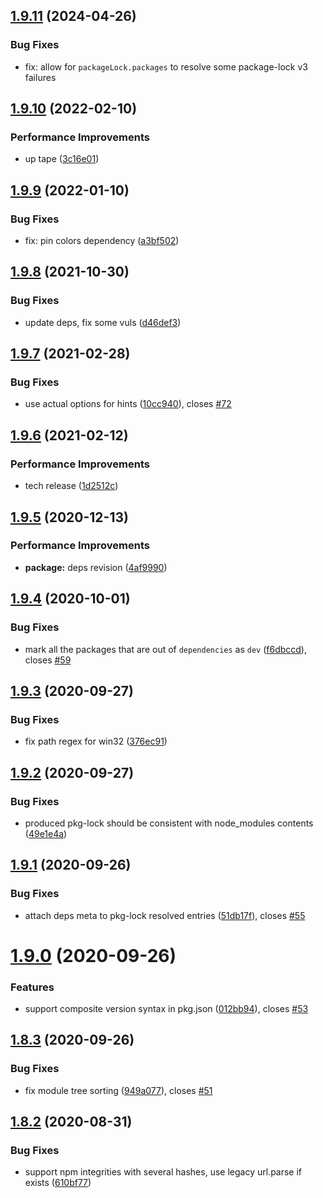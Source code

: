 ## [1.9.11](https://github.com/imsnif/synp/compare/v1.9.11...v1.9.10) (2024-04-26)

### Bug Fixes
* fix: allow for `packageLock.packages` to resolve some package-lock v3 failures

## [1.9.10](https://github.com/imsnif/synp/compare/v1.9.9...v1.9.10) (2022-02-10)


### Performance Improvements

* up tape ([3c16e01](https://github.com/imsnif/synp/commit/3c16e015ded705f274555fbbbe19bc8ddee64c1d))

## [1.9.9](https://github.com/imsnif/synp/compare/v1.9.8...v1.9.9) (2022-01-10)

### Bug Fixes
* fix: pin colors dependency ([a3bf502](https://github.com/imsnif/synp/commit/a3bf502267a238ecfc71204185f63e5113bf7188))


## [1.9.8](https://github.com/imsnif/synp/compare/v1.9.7...v1.9.8) (2021-10-30)


### Bug Fixes

* update deps, fix some vuls ([d46def3](https://github.com/imsnif/synp/commit/d46def3bd54c63318d9148a778be5f9ddf248527))

## [1.9.7](https://github.com/imsnif/synp/compare/v1.9.6...v1.9.7) (2021-02-28)


### Bug Fixes

* use actual options for hints ([10cc940](https://github.com/imsnif/synp/commit/10cc94087df6e3a9cf6d9639c8ac18ed5e9adec3)), closes [#72](https://github.com/imsnif/synp/issues/72)

## [1.9.6](https://github.com/imsnif/synp/compare/v1.9.5...v1.9.6) (2021-02-12)


### Performance Improvements

* tech release ([1d2512c](https://github.com/imsnif/synp/commit/1d2512ca3de5ffe96d0b8ff4c63efc220c6bc202))

## [1.9.5](https://github.com/imsnif/synp/compare/v1.9.4...v1.9.5) (2020-12-13)


### Performance Improvements

* **package:** deps revision ([4af9990](https://github.com/imsnif/synp/commit/4af9990063377b5cc2d32b9d6931ac6b1405408c))

## [1.9.4](https://github.com/imsnif/synp/compare/v1.9.3...v1.9.4) (2020-10-01)


### Bug Fixes

* mark all the packages that are out of `dependencies` as `dev` ([f6dbccd](https://github.com/imsnif/synp/commit/f6dbccd45ed904a05df4aac2b072359e688734ef)), closes [#59](https://github.com/imsnif/synp/issues/59)

## [1.9.3](https://github.com/imsnif/synp/compare/v1.9.2...v1.9.3) (2020-09-27)


### Bug Fixes

* fix path regex for win32 ([376ec91](https://github.com/imsnif/synp/commit/376ec9131dd7b66ccca11b709faf36804b6ac906))

## [1.9.2](https://github.com/imsnif/synp/compare/v1.9.1...v1.9.2) (2020-09-27)


### Bug Fixes

* produced pkg-lock should be consistent with node_modules contents ([49e1e4a](https://github.com/imsnif/synp/commit/49e1e4a7d2584a85ab88ccac318c1c1ae94ebbdf))

## [1.9.1](https://github.com/imsnif/synp/compare/v1.9.0...v1.9.1) (2020-09-26)


### Bug Fixes

* attach deps meta to pkg-lock resolved entries ([51db17f](https://github.com/imsnif/synp/commit/51db17f4ed03b4eadc21337617572d6a648a3b22)), closes [#55](https://github.com/imsnif/synp/issues/55)

# [1.9.0](https://github.com/imsnif/synp/compare/v1.8.3...v1.9.0) (2020-09-26)


### Features

* support composite version syntax in pkg.json ([012bb94](https://github.com/imsnif/synp/commit/012bb946fa4e8df127112c670a6328daae8602d5)), closes [#53](https://github.com/imsnif/synp/issues/53)

## [1.8.3](https://github.com/imsnif/synp/compare/v1.8.2...v1.8.3) (2020-09-26)


### Bug Fixes

* fix module tree sorting ([949a077](https://github.com/imsnif/synp/commit/949a077830001e2b321593c9cd83a46de6f31df6)), closes [#51](https://github.com/imsnif/synp/issues/51)

## [1.8.2](https://github.com/imsnif/synp/compare/v1.8.1...v1.8.2) (2020-08-31)


### Bug Fixes

* support npm integrities with several hashes, use legacy url.parse if exists ([610bf77](https://github.com/imsnif/synp/commit/610bf77cea08ef5d89476caf287e48effa9db011))
